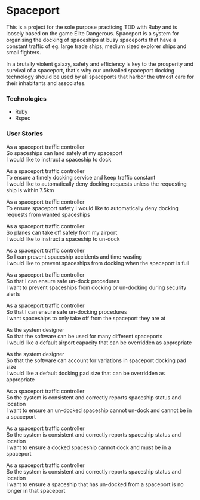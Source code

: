 # Spaceport

This is a project for the sole purpose practicing TDD with Ruby and is loosely based on the game Elite Dangerous. 
Spaceport is a system for organising the docking of spaceships at busy spaceports that have a constant traffic of 
eg. large trade ships, medium sized explorer ships and small fighters.   
 
In a brutally violent galaxy, safety and efficiency is key to the prosperity and survival of a spaceport, that's why 
our unrivalled spaceport docking technology should be used by all spaceports that harbor the utmost care for their 
inhabitants and associates. 


### Technologies

* Ruby
* Rspec

### User Stories

As a spaceport traffic controller   
So spaceships can land safely at my spaceport   
I would like to instruct a spaceship to dock

As a spaceport traffic controller   
To ensure a timely docking service and keep traffic constant   
I would like to automatically deny docking requests unless the requesting ship is within 7.5km

As a spaceport traffic controller   
To ensure spaceport safety
I would like to automatically deny docking requests from wanted spaceships

As a spaceport traffic controller   
So planes can take off safely from my airport   
I would like to instruct a spaceship to un-dock

As a spaceport traffic controller   
So I can prevent spaceship accidents and time wasting   
I would like to prevent spaceships from docking when the spaceport is full

As a spaceport traffic controller   
So that I can ensure safe un-dock procedures   
I want to prevent spaceships from docking or un-docking during security alerts

As a spaceport traffic controller   
So that I can ensure safe un-docking procedures   
I want spaceships to only take off from the spaceport they are at

As the system designer   
So that the software can be used for many different spaceports   
I would like a default airport capacity that can be overridden as appropriate

As the system designer   
So that the software can account for variations in spaceport docking pad size   
I would like a default docking pad size that can be overridden as appropriate
 
As a spaceport traffic controller   
So the system is consistent and correctly reports spaceship status and location   
I want to ensure an un-docked spaceship cannot un-dock and cannot be in a spaceport

As a spaceport traffic controller   
So the system is consistent and correctly reports spaceship status and location   
I want to ensure a docked spaceship cannot dock and must be in a spaceport

As a spaceport traffic controller   
So the system is consistent and correctly reports spaceship status and location   
I want to ensure a spaceship that has un-docked from a spaceport is no longer in that spaceport